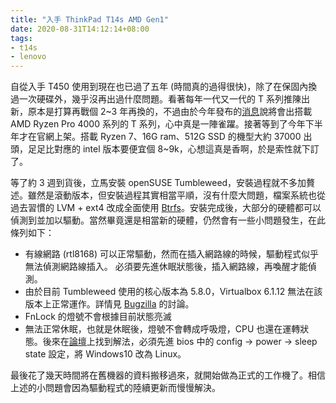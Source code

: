 ```yaml
---
title: "入手 ThinkPad T14s AMD Gen1"
date: 2020-08-31T14:12:14+08:00
tags:
- t14s
- lenovo
---
```


自從入手 T450 使用到現在也已過了五年 (時間真的過得很快)，除了在保固內換過一次硬碟外，幾乎沒再出過什麼問題。看著每年一代又一代的 T 系列推陳出新，原本是打算再戰個
2~3 年再換的，不過由於今年發布的[消息][1]說將會出搭載 AMD Ryzen Pro 4000 系列的 T 系列，心中真是一陣雀躍。接著等到了今年下半年才在官網上架。搭載 Ryzen 7、16G ram、512G SSD 的機型大約 37000 出頭，足足比對應的 intel
版本要便宜個 8~9k，心想這真是香啊，於是索性就下訂了。

等了約 3 週到貨後，立馬安裝 openSUSE Tumbleweed，安裝過程就不多加贅述。雖然是滾動版本，但安裝過程其實相當平順，沒有什麼大問題，檔案系統也從過去習慣的
LVM + ext4 改成全面使用 [Btrfs][2]。安裝完成後，大部分的硬體都可以偵測到並加以驅動。當然畢竟還是相當新的硬體，仍然會有一些小問題發生，在此條列如下：

* 有線網路 (rtl8168) 可以正常驅動，然而在插入網路線的時候，驅動程式似乎無法偵測網路線插入。
  必須要先進休眠狀態後，插入網路線，再喚醒才能偵測。
* 由於目前 Tumbleweed 使用的核心版本為 5.8.0，Virtualbox 6.1.12 無法在該版本上正常運作。詳情見
  [Bugzilla][3] 的討論。
* FnLock 的燈號不會根據目前狀態亮滅
* 無法正常休眠，也就是休眠後，燈號不會轉成呼吸燈，CPU 也還在運轉狀態。後來在[論壇][4]上找到解法，必須先進
  bios 中的 config -> power -> sleep state 設定，將 Windows10 改為 Linux。

最後花了幾天時間將在舊機器的資料搬移過來，就開始做為正式的工作機了。相信上述的小問題會因為驅動程式的陸續更新而慢慢解決。

[1]: https://www.techbang.com/posts/78332-amd-launches-ryzen-4000-series-pro-mobile-processor-lenovo-thinkpad-goes-first
[2]: https://btrfs.wiki.kernel.org/index.php/Main_Page
[3]: https://bugzilla.opensuse.org/show_bug.cgi?id=1175201
[4]: https://forums.lenovo.com/t5/Ubuntu/Lenovo-Ideapad-Slim-7-AMD-Ryzen-7-4700U-suspend-resume-issues/m-p/5019372?page=2
